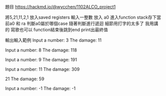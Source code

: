 題目 
https://hackmd.io/@wycchen/1102ALCO_project1

將5,21,11,2,1 放入saved registers
輸入一整數 放入 a0
進入function
stack存下當前a0 和 ra
判斷a0屬於哪個case
隨著判斷進行遞迴
細節用打字的太多了 我用講的
寫歌也可以
function結束後跳到end
print出最終值

輸出輸入範例
Input a number:
3
The damage:
11

Input a number:
8
The damage:
118

Input a number:
9
The damage:
191

Input a number:
11
The damage:
309

21
The damage:
59

Input a number:
-1
The damage:
-1
